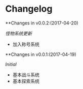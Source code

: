 # Changelog

**Changes in  v0.0.2:(2017-04-20)

*怪物系统更新*
- 加入称号系统

**Changes in  v0.0.1:(2017-04-19)

*Initial*
- 基本战斗系统
- 基本探索系统


